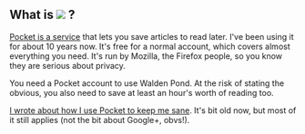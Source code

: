 ## What is ![](https://assets.getpocket.com/web/main/Components/Logo/pocket_logo.fe803ab33bfe0272aea33040711caf9e.svg) ?

[Pocket is a service](https://getpocket.com/) that lets you save articles to read later. I've been using it for about 10 years now. It's free for a normal account, which covers almost everything you need. It's run by Mozilla, the Firefox people, so you know they are serious about privacy.

You need a Pocket account to use Walden Pond. At the risk of stating the obvious, you also need to save at least an hour's worth of reading too.

[I wrote about how I use Pocket to keep me sane](https://notionparallax.co.uk/2014/offline-reading). It's bit old now, but most of it still applies (not the bit about Google+, obvs!).
